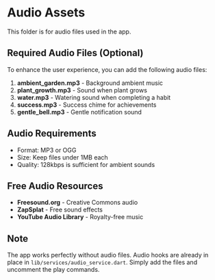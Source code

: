 # Audio Assets

This folder is for audio files used in the app.

## Required Audio Files (Optional)

To enhance the user experience, you can add the following audio files:

1. **ambient_garden.mp3** - Background ambient music
2. **plant_growth.mp3** - Sound when plant grows
3. **water.mp3** - Watering sound when completing a habit
4. **success.mp3** - Success chime for achievements
5. **gentle_bell.mp3** - Gentle notification sound

## Audio Requirements

- Format: MP3 or OGG
- Size: Keep files under 1MB each
- Quality: 128kbps is sufficient for ambient sounds

## Free Audio Resources

- **Freesound.org** - Creative Commons audio
- **ZapSplat** - Free sound effects
- **YouTube Audio Library** - Royalty-free music

## Note

The app works perfectly without audio files. Audio hooks are already in place in `lib/services/audio_service.dart`. Simply add the files and uncomment the play commands.
